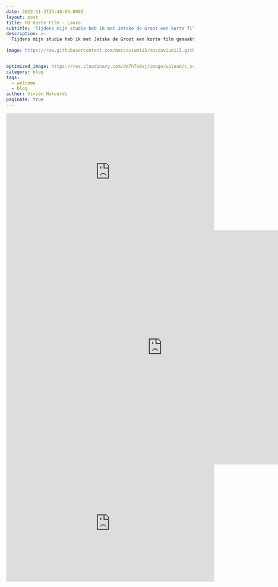 ```yaml
---
date: 2022-11-2T23:48:05.000Z
layout: post
title: HU Korte Film - Laura
subtitle: 'Tijdens mijn studie heb ik met Jetske de Groot een korte film gemaakt met als onderwerp eenzaamheid. Ik had als taak de script, de cameravoering en montage.'
description: >-
  Tijdens mijn studie heb ik met Jetske de Groot een korte film gemaakt met als onderwerp eenzaamheid. Ik had als taak de script, de cameravoering en montage.
  
image: https://raw.githubusercontent.com/moscovium115/moscovium115.github.io/master/assets/img/viv.jpeg


optimized_image: https://res.cloudinary.com/dm7h7e8xj/image/upload/c_scale,w_380/v1506079212/jekflix-capa_vfhuzh.png
category: blog
tags:
  - welcome
  - blog
author: Vivièn Hakverdi
paginate: true
---
```

<iframe width="560" height="315" src="https://www.youtube.com/embed/SHN4oW63A4s" title="YouTube video player" frameborder="0" allow="accelerometer; autoplay; clipboard-write; encrypted-media; gyroscope; picture-in-picture" allowfullscreen></iframe>

<iframe width="840" height="630" src="https://www.youtube.com/embed/SHN4oW63A4s" frameborder="0" allowfullscreen="allowfullscreen"></iframe>
<iframe width="560" height="315" src="https://www.youtube.com/embed/NQ3d2C7j0U4" title="YouTube video player" frameborder="0" allow="accelerometer; autoplay; clipboard-write; encrypted-media; gyroscope; picture-in-picture" allowfullscreen></iframe>
